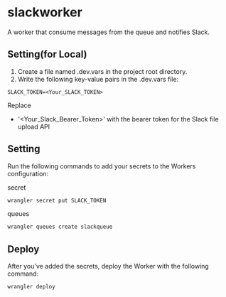 # slackworker

A worker that consume messages from the queue and notifies Slack. 

## Setting(for Local)
1. Create a file named .dev.vars in the project root directory.
2. Write the following key-value pairs in the .dev.vars file:
  ```
  SLACK_TOKEN=<Your_SLACK_TOKEN>
  ```

Replace 
- '<Your_Slack_Bearer_Token>' with the bearer token for the Slack file upload API

## Setting
Run the following commands to add your secrets to the Workers configuration:

secret
```bash
wrangler secret put SLACK_TOKEN
```

queues
```bash
wrangler queues create slackqueue
```

## Deploy
After you've added the secrets, deploy the Worker with the following command:
```bash
wrangler deploy
```

